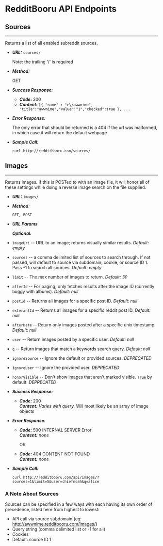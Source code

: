 # RedditBooru API Endpoints

## Sources
----
  Returns a list of all enabled subreddit sources.

* ***URL:*** `sources/`

  Note: the trailing '/' is required

* ***Method:***

  GET

* ***Success Response:***

  * ***Code:*** 200 <br />
  *  ***Content:*** `[{ "name" : "r\/awwnime", "title":"awwnime","value":"1","checked":true }, ...`

* ***Error Response:***

  The only error that should be returned is a 404 if the url was malformed, in which case it will return the default webpage

* ***Sample Call:***

  `curl http://redditbooru.com/sources/`




## Images
----
  Returns images. If this is POSTed to with an image file, it will honor all of these settings while doing a reverse image search on the file supplied.

* ***URL:*** `images/`

* ***Method:***

  `GET, POST`

*  ***URL Params***

   ***Optional:***


 *  `imageUri` -- URL to an image; returns visually similar results. _Default: empty_

 *  `sources` -- a comma delimited list of sources to search through. If not passed, will default to source via subdomain, cookie, or source ID 1. Pass -1 to search all sources. _Default: empty_

 *  `limit` -- The max number of images to return. _Default: 30_

 *  `afterId` -- For paging; only fetches results after the image ID (currently buggy with albums). _Default: null_

 *  `postId` -- Returns all images for a specific post ID. _Default: null_

 *  `exteranlId` -- Returns all images for a specific reddit post ID. _Default: null_

 *  `afterDate` -- Return only images posted after a specific unix timestamp. _Default: null_

 *  `user` -- Return images posted by a specific user. _Default: null_

 *  `q` -- Return images that match a keywords search query. _Default: null_

 *  `ignoreSource` -- Ignore the default or provided sources. *DEPRECATED*

 *  `ignoreUser` -- Ignore the provided user. *DEPRECATED*

 *  `honorVisible` -- Don't show images that aren't marked visible. `True` by default. *DEPRECATED*

* ***Success Response:***

  * ***Code:*** 200 <br />
    ***Content:*** _Varies with query._ Will most likely be an array of image objects

* ***Error Response:***

  * ***Code:*** 500 INTERNAL SERVER Error <br />
    ***Content:*** _none_

    OR

  * ***Code:*** 404 CONTENT NOT FOUND <br />
    ***Content:*** _none_

* ***Sample Call:***

  `curl http://redditbooru.com/api/images/?sources=1&limit=5&user=chiefnoah&q=alice`

### A Note About Sources
Sources can be specified in a few ways with each having its own order of precedence, listed here from highest to lowest:
- API call via source subdomain (eg: http://awwnime.redditbooru.com/images/)
- Query string (comma delimited list or -1 for all)
- Cookies
- Default: source ID 1